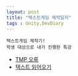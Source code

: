 ```yaml
---
layout: post
title: "텍스트게임 제작일지"
tags : Unity,DevDiary
---
```


```
텍스트게임 제작기!
학생 대상으로 내가 진행한 특강
```

* [TMP 오류](./TMP오류.html)
* [텍스트 읽어오기](./텍스트읽어오기.html)
